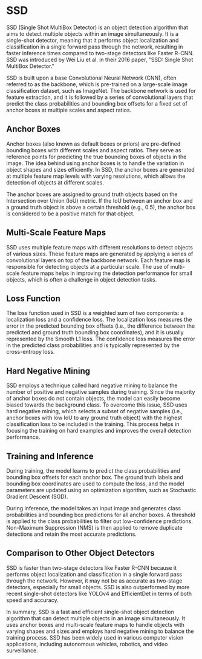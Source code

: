 # SSD

SSD (Single Shot MultiBox Detector) is an object detection algorithm that aims to detect multiple objects within an image simultaneously. It is a single-shot detector, meaning that it performs object localization and classification in a single forward pass through the network, resulting in faster inference times compared to two-stage detectors like Faster R-CNN. SSD was introduced by Wei Liu et al. in their 2016 paper, "SSD: Single Shot MultiBox Detector."

SSD is built upon a base Convolutional Neural Network (CNN), often referred to as the backbone, which is pre-trained on a large-scale image classification dataset, such as ImageNet. The backbone network is used for feature extraction, and it is followed by a series of convolutional layers that predict the class probabilities and bounding box offsets for a fixed set of anchor boxes at multiple scales and aspect ratios.

## Anchor Boxes

Anchor boxes (also known as default boxes or priors) are pre-defined bounding boxes with different scales and aspect ratios. They serve as reference points for predicting the true bounding boxes of objects in the image. The idea behind using anchor boxes is to handle the variation in object shapes and sizes efficiently. In SSD, the anchor boxes are generated at multiple feature map levels with varying resolutions, which allows the detection of objects at different scales.

The anchor boxes are assigned to ground truth objects based on the Intersection over Union (IoU) metric. If the IoU between an anchor box and a ground truth object is above a certain threshold (e.g., 0.5), the anchor box is considered to be a positive match for that object.

## Multi-Scale Feature Maps

SSD uses multiple feature maps with different resolutions to detect objects of various sizes. These feature maps are generated by applying a series of convolutional layers on top of the backbone network. Each feature map is responsible for detecting objects at a particular scale. The use of multi-scale feature maps helps in improving the detection performance for small objects, which is often a challenge in object detection tasks.

## Loss Function

The loss function used in SSD is a weighted sum of two components: a localization loss and a confidence loss. The localization loss measures the error in the predicted bounding box offsets (i.e., the difference between the predicted and ground truth bounding box coordinates), and it is usually represented by the Smooth L1 loss. The confidence loss measures the error in the predicted class probabilities and is typically represented by the cross-entropy loss.

## Hard Negative Mining

SSD employs a technique called hard negative mining to balance the number of positive and negative samples during training. Since the majority of anchor boxes do not contain objects, the model can easily become biased towards the background class. To overcome this issue, SSD uses hard negative mining, which selects a subset of negative samples (i.e., anchor boxes with low IoU to any ground truth object) with the highest classification loss to be included in the training. This process helps in focusing the training on hard examples and improves the overall detection performance.

## Training and Inference

During training, the model learns to predict the class probabilities and bounding box offsets for each anchor box. The ground truth labels and bounding box coordinates are used to compute the loss, and the model parameters are updated using an optimization algorithm, such as Stochastic Gradient Descent (SGD).

During inference, the model takes an input image and generates class probabilities and bounding box predictions for all anchor boxes. A threshold is applied to the class probabilities to filter out low-confidence predictions. Non-Maximum Suppression (NMS) is then applied to remove duplicate detections and retain the most accurate predictions.

## Comparison to Other Object Detectors

SSD is faster than two-stage detectors like Faster R-CNN because it performs object localization and classification in a single forward pass through the network. However, it may not be as accurate as two-stage detectors, especially for small objects. SSD is also outperformed by more recent single-shot detectors like YOLOv4 and EfficientDet in terms of both speed and accuracy.

In summary, SSD is a fast and efficient single-shot object detection algorithm that can detect multiple objects in an image simultaneously. It uses anchor boxes and multi-scale feature maps to handle objects with varying shapes and sizes and employs hard negative mining to balance the training process. SSD has been widely used in various computer vision applications, including autonomous vehicles, robotics, and video surveillance.
